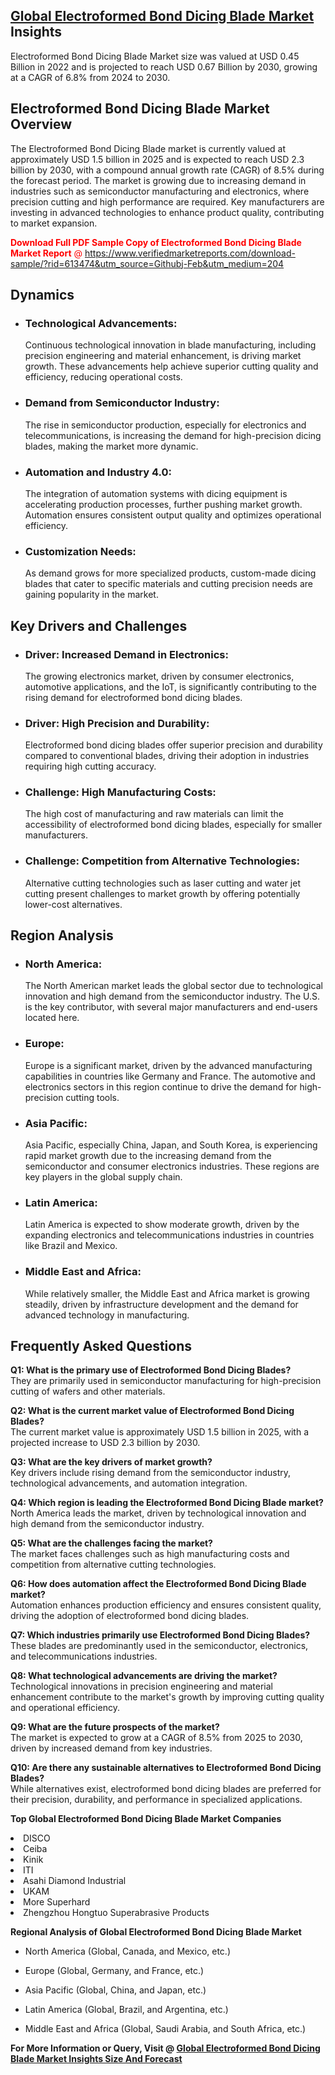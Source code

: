 <h2><a href="https://www.verifiedmarketreports.com/download-sample/?rid=613474&amp;utm_source=Githubj&amp;utm_medium=204" target="_blank">Global Electroformed Bond Dicing Blade Market</a> Insights</h2><p>Electroformed Bond Dicing Blade Market size was valued at USD 0.45 Billion in 2022 and is projected to reach USD 0.67 Billion by 2030, growing at a CAGR of 6.8% from 2024 to 2030.</p><p> <h2>Electroformed Bond Dicing Blade Market Overview</h2> <p>The Electroformed Bond Dicing Blade market is currently valued at approximately USD 1.5 billion in 2025 and is expected to reach USD 2.3 billion by 2030, with a compound annual growth rate (CAGR) of 8.5% during the forecast period. The market is growing due to increasing demand in industries such as semiconductor manufacturing and electronics, where precision cutting and high performance are required. Key manufacturers are investing in advanced technologies to enhance product quality, contributing to market expansion.</p> <p><p><span class=""><span style="color: #ff0000;"><strong>Download Full PDF Sample Copy of Electroformed Bond Dicing Blade Market Report</strong> @ </span><a href="https://www.verifiedmarketreports.com/download-sample/?rid=613474&amp;utm_source=Githubj-Feb&amp;utm_medium=204" target="_blank">https://www.verifiedmarketreports.com/download-sample/?rid=613474&amp;utm_source=Githubj-Feb&amp;utm_medium=204</a></span></p></p> <h2>Dynamics</h2> <ul> <li><h3>Technological Advancements:</h3>Continuous technological innovation in blade manufacturing, including precision engineering and material enhancement, is driving market growth. These advancements help achieve superior cutting quality and efficiency, reducing operational costs.</li> <li><h3>Demand from Semiconductor Industry:</h3>The rise in semiconductor production, especially for electronics and telecommunications, is increasing the demand for high-precision dicing blades, making the market more dynamic.</li> <li><h3>Automation and Industry 4.0:</h3>The integration of automation systems with dicing equipment is accelerating production processes, further pushing market growth. Automation ensures consistent output quality and optimizes operational efficiency.</li> <li><h3>Customization Needs:</h3>As demand grows for more specialized products, custom-made dicing blades that cater to specific materials and cutting precision needs are gaining popularity in the market.</li> </ul> <h2>Key Drivers and Challenges</h2> <ul> <li><h3>Driver: Increased Demand in Electronics:</h3>The growing electronics market, driven by consumer electronics, automotive applications, and the IoT, is significantly contributing to the rising demand for electroformed bond dicing blades.</li> <li><h3>Driver: High Precision and Durability:</h3>Electroformed bond dicing blades offer superior precision and durability compared to conventional blades, driving their adoption in industries requiring high cutting accuracy.</li> <li><h3>Challenge: High Manufacturing Costs:</h3>The high cost of manufacturing and raw materials can limit the accessibility of electroformed bond dicing blades, especially for smaller manufacturers.</li> <li><h3>Challenge: Competition from Alternative Technologies:</h3>Alternative cutting technologies such as laser cutting and water jet cutting present challenges to market growth by offering potentially lower-cost alternatives.</li> </ul> <h2>Region Analysis</h2> <ul> <li><h3>North America:</h3>The North American market leads the global sector due to technological innovation and high demand from the semiconductor industry. The U.S. is the key contributor, with several major manufacturers and end-users located here.</li> <li><h3>Europe:</h3>Europe is a significant market, driven by the advanced manufacturing capabilities in countries like Germany and France. The automotive and electronics sectors in this region continue to drive the demand for high-precision cutting tools.</li> <li><h3>Asia Pacific:</h3>Asia Pacific, especially China, Japan, and South Korea, is experiencing rapid market growth due to the increasing demand from the semiconductor and consumer electronics industries. These regions are key players in the global supply chain.</li> <li><h3>Latin America:</h3>Latin America is expected to show moderate growth, driven by the expanding electronics and telecommunications industries in countries like Brazil and Mexico.</li> <li><h3>Middle East and Africa:</h3>While relatively smaller, the Middle East and Africa market is growing steadily, driven by infrastructure development and the demand for advanced technology in manufacturing.</li> </ul> <h2>Frequently Asked Questions</h2> <p><strong>Q1: What is the primary use of Electroformed Bond Dicing Blades?</strong><br>They are primarily used in semiconductor manufacturing for high-precision cutting of wafers and other materials.</p> <p><strong>Q2: What is the current market value of Electroformed Bond Dicing Blades?</strong><br>The current market value is approximately USD 1.5 billion in 2025, with a projected increase to USD 2.3 billion by 2030.</p> <p><strong>Q3: What are the key drivers of market growth?</strong><br>Key drivers include rising demand from the semiconductor industry, technological advancements, and automation integration.</p> <p><strong>Q4: Which region is leading the Electroformed Bond Dicing Blade market?</strong><br>North America leads the market, driven by technological innovation and high demand from the semiconductor industry.</p> <p><strong>Q5: What are the challenges facing the market?</strong><br>The market faces challenges such as high manufacturing costs and competition from alternative cutting technologies.</p> <p><strong>Q6: How does automation affect the Electroformed Bond Dicing Blade market?</strong><br>Automation enhances production efficiency and ensures consistent quality, driving the adoption of electroformed bond dicing blades.</p> <p><strong>Q7: Which industries primarily use Electroformed Bond Dicing Blades?</strong><br>These blades are predominantly used in the semiconductor, electronics, and telecommunications industries.</p> <p><strong>Q8: What technological advancements are driving the market?</strong><br>Technological innovations in precision engineering and material enhancement contribute to the market's growth by improving cutting quality and operational efficiency.</p> <p><strong>Q9: What are the future prospects of the market?</strong><br>The market is expected to grow at a CAGR of 8.5% from 2025 to 2030, driven by increased demand from key industries.</p> <p><strong>Q10: Are there any sustainable alternatives to Electroformed Bond Dicing Blades?</strong><br>While alternatives exist, electroformed bond dicing blades are preferred for their precision, durability, and performance in specialized applications.</p> </p><p><strong>Top Global Electroformed Bond Dicing Blade Market Companies</strong></p><div data-test-id=""><p><li>DISCO</li><li> Ceiba</li><li> Kinik</li><li> ITI</li><li> Asahi Diamond Industrial</li><li> UKAM</li><li> More Superhard</li><li> Zhengzhou Hongtuo Superabrasive Products</li></p><div><strong>Regional Analysis of&nbsp;Global Electroformed Bond Dicing Blade Market</strong></div><ul><li dir="ltr"><p dir="ltr">North America&nbsp;(Global, Canada, and Mexico, etc.)</p></li><li dir="ltr"><p dir="ltr">Europe (Global, Germany, and France, etc.)</p></li><li dir="ltr"><p dir="ltr">Asia Pacific&nbsp;(Global, China, and Japan, etc.)</p></li><li dir="ltr"><p dir="ltr">Latin America&nbsp;(Global, Brazil, and Argentina, etc.)</p></li><li dir="ltr">Middle East and Africa&nbsp;(Global, Saudi Arabia, and South Africa, etc.)</li></ul><p><strong>For More Information or Query, Visit @&nbsp;</strong><strong><a href="https://www.verifiedmarketreports.com/product/electroformed-bond-dicing-blade-market/?utm_source=Githubj&amp;utm_medium=204" target="_blank">Global Electroformed Bond Dicing Blade Market Insights Size And Forecast</a></strong></p></div>
